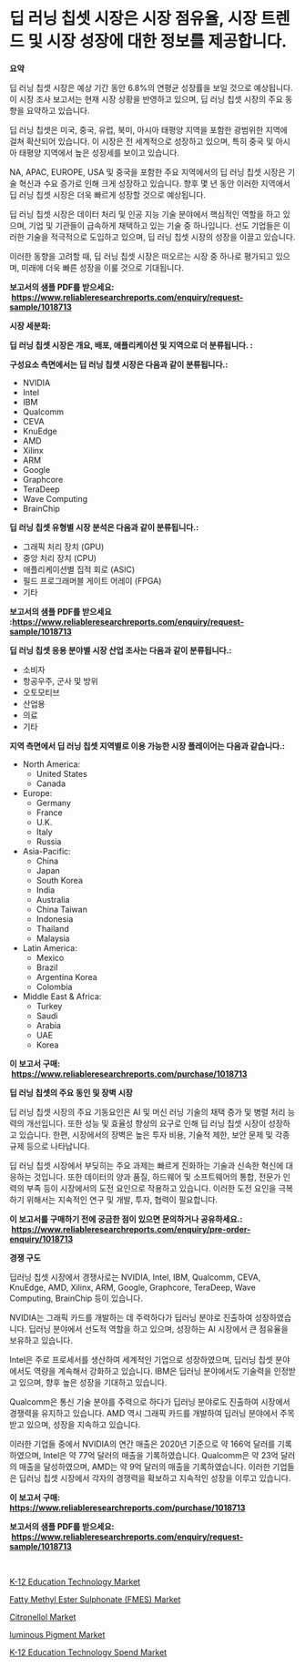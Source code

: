 <p><h1>딥 러닝 칩셋 시장은 시장 점유율, 시장 트렌드 및 시장 성장에 대한 정보를 제공합니다.</h1></p><p><strong>요약</strong></p>
<p><p>딥 러닝 칩셋 시장은 예상 기간 동안 6.8%의 연평균 성장률을 보일 것으로 예상됩니다. 이 시장 조사 보고서는 현재 시장 상황을 반영하고 있으며, 딥 러닝 칩셋 시장의 주요 동향을 요약하고 있습니다. </p><p>딥 러닝 칩셋은 미국, 중국, 유럽, 북미, 아시아 태평양 지역을 포함한 광범위한 지역에 걸쳐 확산되어 있습니다. 이 시장은 전 세계적으로 성장하고 있으며, 특히 중국 및 아시아 태평양 지역에서 높은 성장세를 보이고 있습니다. </p><p>NA, APAC, EUROPE, USA 및 중국을 포함한 주요 지역에서의 딥 러닝 칩셋 시장은 기술 혁신과 수요 증가로 인해 크게 성장하고 있습니다. 향후 몇 년 동안 이러한 지역에서 딥 러닝 칩셋 시장은 더욱 빠르게 성장할 것으로 예상됩니다. </p><p>딥 러닝 칩셋 시장은 데이터 처리 및 인공 지능 기술 분야에서 핵심적인 역할을 하고 있으며, 기업 및 기관들이 급속하게 채택하고 있는 기술 중 하나입니다. 선도 기업들은 이러한 기술을 적극적으로 도입하고 있으며, 딥 러닝 칩셋 시장의 성장을 이끌고 있습니다. </p><p>이러한 동향을 고려할 때, 딥 러닝 칩셋 시장은 떠오르는 시장 중 하나로 평가되고 있으며, 미래에 더욱 빠른 성장을 이룰 것으로 기대됩니다.</p></p>
<p><strong>보고서의 샘플 PDF를 받으세요: &nbsp;<a href="https://www.reliableresearchreports.com/enquiry/request-sample/1018713">https://www.reliableresearchreports.com/enquiry/request-sample/1018713</a></strong></p>
<p><strong>시장 세분화:</strong></p>
<p><strong> 딥 러닝 칩셋 시장은 개요, 배포, 애플리케이션 및 지역으로 더 분류됩니다. :</strong></p>
<p><strong>구성요소 측면에서는 딥 러닝 칩셋 시장은 다음과 같이 분류됩니다.:</strong></p>
<p><ul><li>NVIDIA</li><li>Intel</li><li>IBM</li><li>Qualcomm</li><li>CEVA</li><li>KnuEdge</li><li>AMD</li><li>Xilinx</li><li>ARM</li><li>Google</li><li>Graphcore</li><li>TeraDeep</li><li>Wave Computing</li><li>BrainChip</li></ul></p>
<p><strong> 딥 러닝 칩셋 유형별 시장 분석은 다음과 같이 분류됩니다.:</strong></p>
<p><ul><li>그래픽 처리 장치 (GPU)</li><li>중앙 처리 장치 (CPU)</li><li>애플리케이션별 집적 회로 (ASIC)</li><li>필드 프로그래머블 게이트 어레이 (FPGA)</li><li>기타</li></ul></p>
<p><strong>보고서의 샘플 PDF를 받으세요 :<a href="https://www.reliableresearchreports.com/enquiry/request-sample/1018713">https://www.reliableresearchreports.com/enquiry/request-sample/1018713</a></strong></p>
<p><strong> 딥 러닝 칩셋 응용 분야별 시장 산업 조사는 다음과 같이 분류됩니다.:</strong></p>
<p><ul><li>소비자</li><li>항공우주, 군사 및 방위</li><li>오토모티브</li><li>산업용</li><li>의료</li><li>기타</li></ul></p>
<p><strong>지역 측면에서 딥 러닝 칩셋 지역별로 이용 가능한 시장 플레이어는 다음과 같습니다.:</strong></p>
<p><ul>
    <li>
        North America:
        <ul>
            <li>United States</li>
            <li>Canada</li>
        </ul>
    </li>
    <li>
        Europe:
        <ul>
            <li>Germany</li>
            <li>France</li>
            <li>U.K.</li>
            <li>Italy</li>
            <li>Russia</li>
        </ul>
    </li>
    <li>
        Asia-Pacific:
        <ul>
            <li>China</li>
            <li>Japan</li>
            <li>South Korea</li>
            <li>India</li>
            <li>Australia</li>
            <li>China Taiwan</li>
            <li>Indonesia</li>
            <li>Thailand</li>
            <li>Malaysia</li>
        </ul>
    </li>
    <li>
        Latin America:
        <ul>
            <li>Mexico</li>
            <li>Brazil</li>
            <li>Argentina Korea</li>
            <li>Colombia</li>
        </ul>
    </li>
    <li>
        Middle East & Africa:
        <ul>
            <li>Turkey</li>
            <li>Saudi</li>
            <li>Arabia</li>
            <li>UAE</li>
            <li>Korea</li>
        </ul>
    </li>
    </ul></p>
<p><strong>이 보고서 구매: &nbsp;<a href="https://www.reliableresearchreports.com/purchase/1018713">https://www.reliableresearchreports.com/purchase/1018713</a></strong></p>
<p><strong>딥 러닝 칩셋의 주요 동인 및 장벽 시장</strong></p>
<p><p>딥 러닝 칩셋 시장의 주요 기동요인은 AI 및 머신 러닝 기술의 채택 증가 및 병렬 처리 능력의 개선입니다. 또한 성능 및 효율성 향상의 요구로 인해 딥 러닝 칩셋 시장이 성장하고 있습니다. 한편, 시장에서의 장벽은 높은 투자 비용, 기술적 제한, 보안 문제 및 각종 규제 등으로 나타납니다.</p><p>딥 러닝 칩셋 시장에서 부딪히는 주요 과제는 빠르게 진화하는 기술과 신속한 혁신에 대응하는 것입니다. 또한 데이터의 양과 품질, 하드웨어 및 소프트웨어의 통합, 전문가 인력의 부족 등이 시장에서의 도전 요인으로 작용하고 있습니다. 이러한 도전 요인을 극복하기 위해서는 지속적인 연구 및 개발, 투자, 협력이 필요합니다.</p></p>
<p><strong>이 보고서를 구매하기 전에 궁금한 점이 있으면 문의하거나 공유하세요.: &nbsp;<a href="https://www.reliableresearchreports.com/enquiry/pre-order-enquiry/1018713">https://www.reliableresearchreports.com/enquiry/pre-order-enquiry/1018713</a></strong></p>
<p><strong>경쟁 구도</strong></p>
<p><p>딥러닝 칩셋 시장에서 경쟁사로는 NVIDIA, Intel, IBM, Qualcomm, CEVA, KnuEdge, AMD, Xilinx, ARM, Google, Graphcore, TeraDeep, Wave Computing, BrainChip 등이 있습니다. </p><p>NVIDIA는 그래픽 카드를 개발하는 데 주력하다가 딥러닝 분야로 진출하여 성장하였습니다. 딥러닝 분야에서 선도적 역할을 하고 있으며, 성장하는 AI 시장에서 큰 점유율을 보유하고 있습니다.</p><p>Intel은 주로 프로세서를 생산하여 세계적인 기업으로 성장하였으며, 딥러닝 칩셋 분야에서도 역량을 계속해서 강화하고 있습니다. IBM은 딥러닝 분야에서도 기술력을 인정받고 있으며, 향후 높은 성장을 기대하고 있습니다.</p><p>Qualcomm은 통신 기술 분야를 주력으로 하다가 딥러닝 분야로도 진출하여 시장에서 경쟁력을 유지하고 있습니다. AMD 역시 그래픽 카드를 개발하여 딥러닝 분야에서 주목받고 있으며, 성장을 지속하고 있습니다.</p><p>이러한 기업들 중에서 NVIDIA의 연간 매출은 2020년 기준으로 약 166억 달러를 기록하였으며, Intel은 약 77억 달러의 매출을 기록하였습니다. Qualcomm은 약 23억 달러의 매출을 달성하였으며, AMD는 약 9억 달러의 매출을 기록하였습니다. 이러한 기업들은 딥러닝 칩셋 시장에서 각자의 경쟁력을 확보하고 지속적인 성장을 이루고 있습니다.</p></p>
<p><strong>이 보고서 구매: &nbsp; <a href="https://www.reliableresearchreports.com/purchase/1018713">https://www.reliableresearchreports.com/purchase/1018713</a></strong></p>
<p><strong>보고서의 샘플 PDF를 받으세요: &nbsp;<a href="https://www.reliableresearchreports.com/enquiry/request-sample/1018713">https://www.reliableresearchreports.com/enquiry/request-sample/1018713</a></strong><strong></strong></p>
<p>&nbsp;</p>
<p><p><a href="https://fearless-okapi-6c8.notion.site/K-12-Education-Technology-Market-Furnish-Information-about-Market-Size-Market-Share-Market-Dynamic-8adc1491ed1e45a5a3b9825aa100d00f">K-12 Education Technology Market</a></p><p><a href="https://issuu.com/reportprime-2/docs/fatty-methyl-ester-sulphonate-fmes-market-size-203">Fatty Methyl Ester Sulphonate (FMES) Market</a></p><p><a href="https://github.com/GroverBarry/Market-Research-Report-List-4/blob/main/citronellol-market.md">Citronellol Market</a></p><p><a href="https://github.com/lylyparadise/Market-Research-Report-List-2/blob/main/luminous-pigment-market.md">luminous Pigment Market</a></p><p><a href="https://scarlet-rocket-c63.notion.site/K-12-Education-Technology-Spend-Market-Size-Growth-and-Forecast-from-2024-2031-84168cd2c3b74e59bf3398ba072976b9">K-12 Education Technology Spend Market</a></p></p>